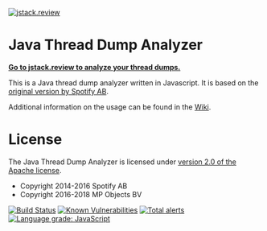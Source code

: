[![jstack.review][logo]](https://jstack.review)
# Java Thread Dump Analyzer 

**[Go to jstack.review to analyze your thread dumps.](https://jstack.review)**

This is a Java thread dump analyzer written in Javascript. It is based on the 
[original version by Spotify AB](https://github.com/spotify/threaddump-analyzer). 

Additional information on the usage can be found in the [Wiki](https://github.com/mpobjects/jstack-review/wiki).

# License

The Java Thread Dump Analyzer is licensed under [version 2.0 of the Apache license](http://www.apache.org/licenses/LICENSE-2.0.html).

* Copyright 2014-2016 Spotify AB
* Copyright 2016-2018 MP Objects BV

[![Build Status](https://travis-ci.org/jstack-review/jstack-review.svg)](https://travis-ci.org/jstack-review/jstack-review) 
[![Known Vulnerabilities](https://snyk.io/test/github/jstack-review/jstack-review/badge.svg?targetFile=package.json)](https://snyk.io/test/github/jstack-review/jstack-review?targetFile=package.json)
[![Total alerts](https://img.shields.io/lgtm/alerts/g/jstack-review/jstack-review.svg?logo=lgtm&logoWidth=18)](https://lgtm.com/projects/g/jstack-review/jstack-review/alerts/)
[![Language grade: JavaScript](https://img.shields.io/lgtm/grade/javascript/g/jstack-review/jstack-review.svg?logo=lgtm&logoWidth=18)](https://lgtm.com/projects/g/jstack-review/jstack-review/context:javascript)

[logo]: https://jstack.review/logo.svg
